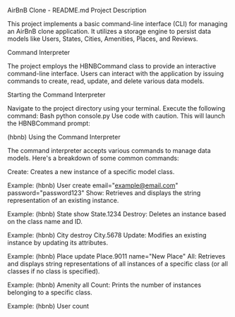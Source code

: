 AirBnB Clone - README.md
Project Description

This project implements a basic command-line interface (CLI) for managing an AirBnB clone application. It utilizes a storage engine to persist data models like Users, States, Cities, Amenities, Places, and Reviews.

Command Interpreter

The project employs the HBNBCommand class to provide an interactive command-line interface. Users can interact with the application by issuing commands to create, read, update, and delete various data models.

Starting the Command Interpreter

Navigate to the project directory using your terminal.
Execute the following command:
Bash
python console.py
Use code with caution.
This will launch the HBNBCommand prompt:

(hbnb) 
Using the Command Interpreter

The command interpreter accepts various commands to manage data models. Here's a breakdown of some common commands:

Create: Creates a new instance of a specific model class.

Example: (hbnb) User create email="example@email.com" password="password123"
Show: Retrieves and displays the string representation of an existing instance.

Example: (hbnb) State show State.1234
Destroy: Deletes an instance based on the class name and ID.

Example: (hbnb) City destroy City.5678
Update: Modifies an existing instance by updating its attributes.

Example: (hbnb) Place update Place.9011 name="New Place"
All: Retrieves and displays string representations of all instances of a specific class (or all classes if no class is specified).

Example: (hbnb) Amenity all
Count: Prints the number of instances belonging to a specific class.

Example: (hbnb) User count
